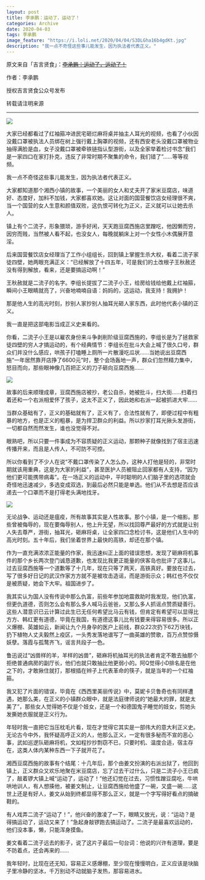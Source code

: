 ```yaml
---
layout: post
title: 李承鹏：运动了，运动了！
categories: Archive
date: 2020-04-03
tags: 李承鹏
image_feature: "https://i.loli.net/2020/04/04/S3DLGha16b4gdKt.jpg"
description: "我一点不奇怪这些事儿能发生，因为执法者代表正义。"
---
```


原文来自「吉言贤食」：~~[李承鹏：运动了，运动了！](https://archive.li/oOmmc#selection-57.25-57.30)~~

作者：李承鹏

授权吉言贤食公众号发布

转载请注明来源

---

![](https://i.loli.net/2020/04/04/S3DLGha16b4gdKt.jpg)

大家已经都看过了红袖箍冲进民宅砸烂麻将桌并抽主人耳光的视频，也看了小伙因没戴口罩被执法人员绑在树上强行戴上胸罩的视频，还有西安老头没戴口罩被物业抽得满脸是血，女子没戴口罩被牵铁链指认型游街，以及全家举着检讨书念“我们是一家四口在家打扑克，违反了非常时期不聚集的命令，我们错了”……等等视频。

我一点不奇怪这些事儿能发生，因为执法者代表正义。

大家都知道那个湘西小镇的故事，一个美丽的女人和丈夫开了家米豆腐店，味道好、态度好，加料不加钱，大家都喜欢她。这让对面的国营餐饮店女经理很不爽，当一个国营的女人生意和颜值双败，这仇恨可转化为正义，正义就可以让她去杀人。

镇上有个二流子，形象猥琐，游手好闲，天天跑豆腐西施店里蹭吃，他因懒而穷，因穷而贱，当然被人看不起，也没女人，每晚就躺床上对一个女性小木偶展开意淫。

后来国营餐饮店女经理当了工作小组组长，回到镇上掌握生杀大权，看着二流子家徒四壁，她两眼充满正义：“已经解放了十四五年，可是我们的土改根子王秋赦还没有得到解放，看来，还是要搞运动啊！”

王秋赦就是二流子的名字。李组长提拔了二流子小王，给房给钱给他戴上红袖箍，瞬间小王眼睛就亮了，兴奋地喃喃自语：妈妈的，这运动，我支持！我拥护！

那是他人生的高光时刻，抄别人家抄别人抽耳光砸人家东西，此时他代表小镇的正义。

我一直是把这部电影当成正义史来看的。

你看，二流子小王是以雇农身份来斗争剥削阶级豆腐西施的，李组长是为了拯救家徒四壁的穷人才搞运动的，有个经典情节：李组长在批斗大会上喊了很久口号，群众们并没什么感应，哄孩子打嗑睡上厕所一片散漫吃瓜状……当她说出豆腐西施“一年居然靠开店挣了6600元”时，整个会场轰地一声，群众们忽然精力集中，怒目而向，那些眼神像几百把正义的刀子砸向豆腐西施……

![](https://i.loli.net/2020/04/04/QA2spiZWVYzGRgm.jpg)

故事的后来顺理成章，豆腐西施店被抄，老公自杀，她被批斗，扫大街……扫着扫着还和一个右派相爱怀了孩子，这太不正义了，因此她和右派一起被抓进大牢……

当群众基础有了，正义的基础就有了，正义有了，合法性就有了，即便过程中有粗暴的地方，也是正义的粗暴，是为捍卫群众的利益。所以抄家打耳光揪头发游街，一切都自然而然发生，谁也没觉得不对。

眼熟吧，所以只要一件事成为不容质疑的正义运动，那颗种子就像找到了宿主迅速传播开来，而且是人传人，不可防不可控。

所以你看到了不少人在说“不戴口罩传染了人怎么办，这种人打他是轻的，非常时期就该用重典，这是为大家的利益”，甚至医护人员被阻止回家都有人支持，“因为他们更可能携带病毒”。在一场正义的运动中，平时聪明的人们脑子里的选项就会奇怪地迅速减少，多选变成双选，到最后必然只能是单选。他们从不去想是否应该递去一个口罩而不是打得老头满地找牙。

![](https://i.loli.net/2020/04/04/63xJqRjiIZcTuPW.jpg)

无论战争、运动还是瘟疫，所有故事其实是人性故事。那个小镇，是一个缩影。那些曾被侮辱的，现在要侮辱别人，他上升无望，所以找回尊严最好的方式就是让别人失去尊严，游街，抽耳光，砸麻将桌，让全家四口念检讨书，这是他们人生中的高光时刻。五十年后，我们坐着世界上最快的高铁，却还在那个镇。

作为一直充满浓浓正能量的作家，我迅速纠正上面的错误思想，发现了砸麻将机事件的那个乡长两次登门诚恳道歉，也发现比我更正能量的侠客岛也批评了这事儿。过去豆腐西施等一个道歉等了十几年，现在只等了两天，高铁真好。要放在过去，写了很多好日记的武汉作家方方就不是被攻击造谣，而是游街示众；韩红也不仅仅是被质疑，她会下大牢。祖国进步了。

我其实认为国人没有传说中那么仇富，前些年参加地震救助时我发现，他们仇富，但更仇道德，否则怎么会有那么多人喊马云爸爸，又那么多人抓谣点赞质疑善行。这些人潜意识已云计算过此生已无任何希望比马云有钱，但肯定有希望可以显得比方方、韩红更有道德，毕竟在我国，有道德这事儿比有钱要来得容易很多。所以正义爆棚、英雄如云，新闻让九个月身孕的医户上前线，群众22次扔下62万块钱，扔下植物人丈夫毅然上疫区，一头秀发落地谱写了一曲英雄的赞歌，百万点赞惊慑妖孽。落霞与孤鹜齐飞，谣言共段子一色。

鲁迅说过“凶兽样的羊，羊样的凶兽”，砸麻将机抽耳光的执法者肯定不敢去抽那个拒绝普通病房的副厅长，他们也就只敢抽比他更弱小的。阿Q觉得小D排名是在他之下的，才敢揪住就打，那根插在辫子上代表革命的筷子，就是当年的一个红袖箍。

我又犯了片面的错误，毕竟在《西西里美丽传说》中，莫妮卡贝鲁奇也有同样遭遇，她那么美，在正义的小镇群众眼中，就是法庭律师说的“她最大的罪，就是太美了”，那些女人觉得她不仅是个妓女，还是一个和德国鬼子睡觉的妓女，剪她头发撕她衣服就是正义行为。

年轻时我一直把它当压枕毛片看，现在才觉得它其实是一部伟大的意大利正义史。无论古今中外，我怀疑高呼正义的人，他那么正义，一定有很多秘而不宣的恶心事，武如巡逻队砸麻将机，文如程抄抄剽窃不已，只要时机、温度合适，宿主存在，这类人体内某种东西一下子就开花了。


湘西豆腐西施的故事有个结尾：十几年后，那个由姜文扮演的右派出狱了，他回到镇上，正义群众又欢乐地聚在米豆腐店，忘了过去干过什么，只是二流子小王已疯了，敲着锣大镇上喊“运动了，运动了！”他还幻觉在过去，习惯性蹭豆腐吃，牛哄哄地训人，有人想揍他，被姜文制止，让豆腐西施给他盛了一碗，又盛一碗……这世上还是有好人，姜文从始到终都显得不那么正义，就是一个字写得好看点的搞破鞋的。

有人戏弄二流子“运动了！”，他兴奋的激凌了一下，眼睛又放光，说：“运动？是得搞运动了，运动又来了！”急起身敲锣跑去搞运动了。二流子是最喜欢运动的，他们没本事，懒，只能浑身摸鱼。

姜文看着二流子远去的影子，说了这片子最后一句台词：他说的兴许有道理，要是不防着点，还会再来的……

我年轻时，比现在还无知，容易正义感爆棚，至少现在慢慢明白，正义应该是块脑子里冷静的坚冰，千万别动不动就脑子发热，那容易进水。
